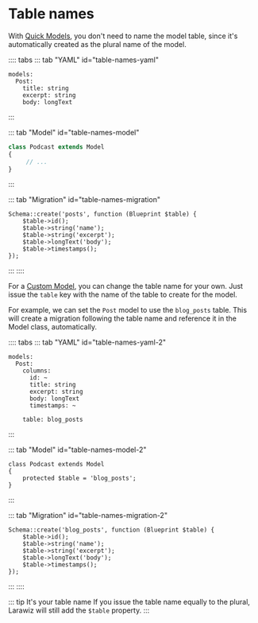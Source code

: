 # Table names

With [Quick Models](../model.md#quick-model), you don't need to name the model table, since it's automatically created as the plural name of the model.

:::: tabs
::: tab "YAML" id="table-names-yaml"
```yaml{2}
models:
  Post:
    title: string
    excerpt: string
    body: longText
```
:::

::: tab "Model" id="table-names-model"
```php
class Podcast extends Model
{
     // ...
}
```
:::

::: tab "Migration" id="table-names-migration"
```php{1}
Schema::create('posts', function (Blueprint $table) {
    $table->id();
    $table->string('name');
    $table->string('excerpt');
    $table->longText('body');
    $table->timestamps();
});
```
:::
::::

For a [Custom Model](../model.md#custom-model), you can change the table name for your own. Just issue the `table` key with the name of the table to create for the model.

For example, we can set the `Post` model to use the `blog_posts` table. This will create a migration following the table name and reference it in the Model class, automatically.

:::: tabs
::: tab "YAML" id="table-names-yaml-2"
```yaml{10}
models:
  Post:
    columns:
      id: ~
      title: string
      excerpt: string
      body: longText
      timestamps: ~
  
    table: blog_posts
```
:::

::: tab "Model" id="table-names-model-2"
```php{3}
class Podcast extends Model
{
    protected $table = 'blog_posts';
}
```
:::

::: tab "Migration" id="table-names-migration-2"
```php{1}
Schema::create('blog_posts', function (Blueprint $table) {
    $table->id();
    $table->string('name');
    $table->string('excerpt');
    $table->longText('body');
    $table->timestamps();
});
```
:::
::::

::: tip It's your table name
If you issue the table name equally to the plural, Larawiz will still add the `$table` property.
:::

